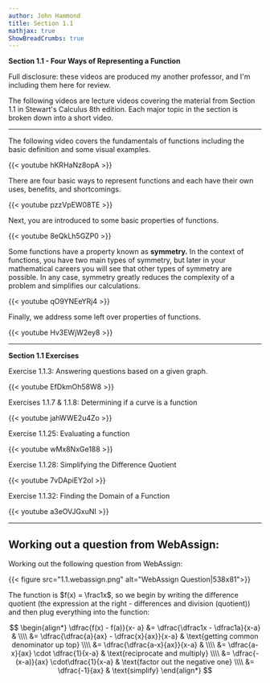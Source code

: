 ```yaml
---
author: John Hammond
title: Section 1.1
mathjax: true
ShowBreadCrumbs: true
---
```


**Section 1.1 - Four Ways of Representing a Function**

Full disclosure: these videos are produced my another professor, and I'm including them here for review. 

The following videos are lecture videos covering the material from Section 1.1 in Stewart's Calculus 8th edition. Each major topic in the section is broken down into a short video. 

---

The following video covers the fundamentals of functions including the basic definition and some visual examples.  

{{< youtube hKRHaNz8opA >}}


There are four basic ways to represent functions and each have their own uses, benefits, and shortcomings.  

{{< youtube pzzVpEW08TE >}}

Next, you are introduced to some basic properties of functions.  

{{< youtube 8eQkLh5GZP0 >}}

Some functions have a property known as **symmetry.** In the context of functions, you have two main types of symmetry, but later in your mathematical careers you will see that other types of symmetry are possible. In any case, symmetry greatly reduces the complexity of a problem and simplifies our calculations.  

{{< youtube qO9YNEeYRj4 >}}

Finally, we address some left over properties of functions.  

{{< youtube Hv3EWjW2ey8 >}}

---

**Section 1.1 Exercises**


Exercise 1.1.3: Answering questions based on a given graph.   

{{< youtube EfDkmOh58W8 >}}

Exercises 1.1.7 & 1.1.8:  Determining if a curve is a function

{{< youtube jahWWE2u4Zo >}}

Exercise 1.1.25:  Evaluating a function

{{< youtube wMx8NxGe188 >}}

Exercise 1.1.28:  Simplifying the Difference Quotient

{{< youtube 7vDApiEY2oI >}}

Exercise 1.1.32:  Finding the Domain of a Function

{{< youtube a3eOVJGxuNI >}}

---

## Working out a question from WebAssign:

Working out the following question from WebAssign: 

{{< figure src="1.1.webassign.png" alt="WebAssign Question|538x81">}}

The function is $f(x) = \frac1x$, so we begin by writing the difference quotient (the expression at the right - differences and division (quotient)) and then plug everything into the function:

$$
\begin{align*}
\dfrac{f(x) - f(a)}{x- a} &= \dfrac{\dfrac1x - \dfrac1a}{x-a} & \\\\ 
&= \dfrac{\dfrac{a}{ax} -  \dfrac{x}{ax}}{x-a} & \text{getting common denominator up top} \\\\
&= \dfrac{\dfrac{a-x}{ax}}{x-a} & \\\\
&= \dfrac{a-x}{ax} \cdot \dfrac{1}{x-a} & \text{reciprocate and multiply} \\\\
&= \dfrac{-(x-a)}{ax} \cdot\dfrac{1}{x-a} & \text{factor out the negative one} \\\\
&= \dfrac{-1}{ax} & \text{simplify}
\end{align*}
$$